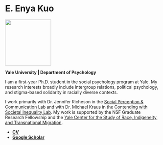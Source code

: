 # E. Enya Kuo
<img src="https://spcl.yale.edu/sites/default/files/resize/images/yale_ek-225x225.JPG" width="150">
<p><b>Yale University | Department of Psychology</b></p>

<p>I am a first-year Ph.D. student in the social psychology program at Yale. My research interests broadly include intergroup relations, political psychology, and stigma-based solidarity in racially diverse contexts.</p>

<p>I work primarily with Dr. Jennifer Richeson in the <a href="https://spcl.yale.edu/">Social Perception & Communication Lab</a> and with Dr. Michael Kraus in the <a href="https://www.csinequality.com/">Contending with Societal Inequality Lab</a>. My work is supported by the NSF Graduate Research Fellowship and the <a href="https://ritm.yale.edu/">Yale Center for the Study of Race, Indigeneity, and Transnational Migration</a>.</p> 

<ul>
<li><strong><a href="https://www.dropbox.com/s/1itgycpatonqcm5/EKuo_CV.pdf?dl=0">CV</a></strong></li>
<li><strong><a href="https://scholar.google.com/citations?user=whztlp8AAAAJ&hl=en&oi=ao">Google Scholar</a></strong></li>
</ul>
